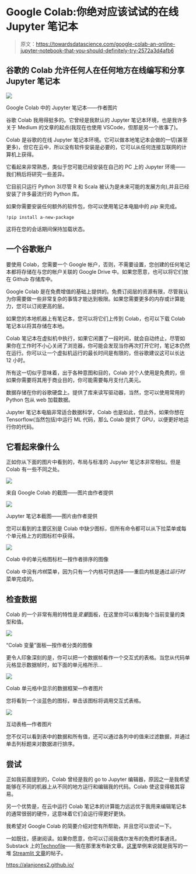 # Google Colab:你绝对应该试试的在线 Jupyter 笔记本

> 原文：<https://towardsdatascience.com/google-colab-an-online-jupyter-notebook-that-you-should-definitely-try-2572a3d4afb6>

## 谷歌的 Colab 允许任何人在任何地方在线编写和分享 Jupyter 笔记本

![](img/16bf8c1973a17fe2927941335db7a327.png)

Google Colab 中的 Jupyter 笔记本——作者图片

谷歌 Colab 我用得挺多的。它曾经是我默认的 Jupyter 笔记本环境，也是我许多关于 Medium 的文章的起点(我现在也使用 VSCode，但那是另一个故事了)。

Colab 是谷歌的在线 Jupyter 笔记本环境。它可以做本地笔记本会做的一切(甚至更多)，但它在云中，所以没有软件安装是必要的，它可以从任何连接互联网的计算机上获得。

它看起来非常熟悉，类似于您可能已经安装在自己的 PC 上的 Jupyter 环境——我们稍后将研究一些差异。

它目前只运行 Python 3(尽管 R 和 Scala 被认为是未来可能的发展方向),并且已经安装了许多最流行的 Python 库。

如果你需要安装任何额外的软件包，你可以使用笔记本电脑中的 *pip* 来完成。

```
!pip install a-new-package
```

这将在您的会话期间保持加载状态。

## 一个谷歌账户

要使用 Colab，您需要一个 Google 帐户，否则，不需要设置，您创建的任何笔记本都将存储在与您的帐户关联的 Google Drive 中。如果您愿意，也可以将它们放在 Github 存储库中。

Google Colab 是在免费增值的基础上提供的。免费订阅层的资源有限，尽管我认为你需要做一些非常复杂的事情才能达到极限。如果您需要更多的内存或计算能力，您可以订阅更高的层。

如果您的本地机器上有笔记本，您可以将它们上传到 Colab，也可以下载 Colab 笔记本以将其存储在本地。

Colab 笔记本在虚拟机中执行，如果它闲置了一段时间，就会自动终止，尽管如果你在工作时不小心关闭了浏览器，你可能会发现当你再次打开它时，笔记本仍然在运行。你可以让一个虚拟机运行的最长时间是有限的，但谷歌建议这可以长达 12 小时。

所有这一切似乎意味着，出于各种意图和目的，Colab 对个人使用是免费的，但如果你需要将其用于商业目的，你可能需要每月支付几美元。

数据存储在你的谷歌硬盘上。提供了库来读写驱动器，当然，您可以使用常用的 Python 包从 web 加载数据。

Jupyter 笔记本电脑非常适合数据科学，Colab 也是如此，但此外，如果你想在 Tensorflow(当然包括)中运行 ML 代码，那么 Colab 提供了 GPU，以便更好地运行你的代码。

## 它看起来像什么

正如你从下面的图片中看到的，布局与标准的 Jupyter 笔记本非常相似。但是 Colab 有一些不同之处。

![](img/02853d587afc6178f0426daa68a44ee0.png)

来自 Google Colab 的截图——图片由作者提供

![](img/6244e3cce28f1af8cd4d81d289dfdbcc.png)

Jupyter 笔记本截图——图片由作者提供

您可以看到的主要区别是 Colab 中缺少图标，但所有命令都可以从下拉菜单或每个单元格上方的图标栏中获得。

![](img/5d0969e7e0681e81244ec3fc75982b43.png)

Colab 中的单元格图标栏—按作者排序的图像

Colab 中没有*内核*菜单，因为只有一个内核可供选择——重启内核是通过*运行时*菜单完成的。

## 检查数据

Colab 的一个非常有用的特性是*变量*面板，在这里你可以看到每个当前变量的类型和值。

![](img/de81edbf1929259be761daafaa800c37.png)

“Colab 变量”面板—按作者分类的图像

更令人印象深刻的是，你可以把一个数据帧看作一个交互式的表格。当您从代码单元格显示数据帧时，如下面的单元格所示…

![](img/a95c856ab07d36893513458b7b42468d.png)

Colab 单元格中显示的数据框架—作者图片

您将看到一个淡蓝色的图标，单击该图标将调用交互式表格。

![](img/544ffb8d123a715c8011468f52263bec.png)

互动表格—作者图片

您不仅可以看到表中的数据和所有值，还可以通过各列中的值来过滤数据，并通过单击列标题来对数据进行排序。

## 尝试

正如我前面提到的，Colab 曾经是我的 go to Jupyter 编辑器，原因之一是我希望能够在不同的机器上从不同的地方运行和编辑我的代码。Colab 使这变得极其容易。

另一个优势是，在云中运行 Colab 笔记本的计算能力远远优于我用来编辑笔记本的通常很弱的硬件，这意味着它们会运行得更好更快。

我希望对 Google Colab 的简要介绍对您有所帮助，并且您可以尝试一下。

一如既往，感谢阅读。如果你愿意，你可以订阅我偶尔发布的免费时事通讯，Substack 上的[Technofile](https://technofile.substack.com/)——我在那里发布新文章。[这里](https://technofile.substack.com/p/streamlit-special)举例来说就是我写的一堆 [Streamlit 文章](https://technofile.substack.com/p/streamlit-special)的帖子。

<https://alanjones2.github.io/> 